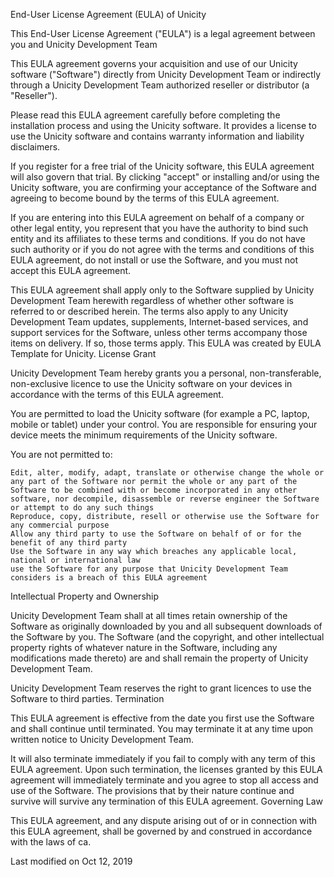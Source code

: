 
End-User License Agreement (EULA) of Unicity

This End-User License Agreement ("EULA") is a legal agreement between you and Unicity Development Team

This EULA agreement governs your acquisition and use of our Unicity software ("Software") directly from Unicity Development Team or indirectly through a Unicity Development Team authorized reseller or distributor (a "Reseller").

Please read this EULA agreement carefully before completing the installation process and using the Unicity software. It provides a license to use the Unicity software and contains warranty information and liability disclaimers.

If you register for a free trial of the Unicity software, this EULA agreement will also govern that trial. By clicking "accept" or installing and/or using the Unicity software, you are confirming your acceptance of the Software and agreeing to become bound by the terms of this EULA agreement.

If you are entering into this EULA agreement on behalf of a company or other legal entity, you represent that you have the authority to bind such entity and its affiliates to these terms and conditions. If you do not have such authority or if you do not agree with the terms and conditions of this EULA agreement, do not install or use the Software, and you must not accept this EULA agreement.

This EULA agreement shall apply only to the Software supplied by Unicity Development Team herewith regardless of whether other software is referred to or described herein. The terms also apply to any Unicity Development Team updates, supplements, Internet-based services, and support services for the Software, unless other terms accompany those items on delivery. If so, those terms apply. This EULA was created by EULA Template for Unicity.
License Grant

Unicity Development Team hereby grants you a personal, non-transferable, non-exclusive licence to use the Unicity software on your devices in accordance with the terms of this EULA agreement.

You are permitted to load the Unicity software (for example a PC, laptop, mobile or tablet) under your control. You are responsible for ensuring your device meets the minimum requirements of the Unicity software.

You are not permitted to:

    Edit, alter, modify, adapt, translate or otherwise change the whole or any part of the Software nor permit the whole or any part of the Software to be combined with or become incorporated in any other software, nor decompile, disassemble or reverse engineer the Software or attempt to do any such things
    Reproduce, copy, distribute, resell or otherwise use the Software for any commercial purpose
    Allow any third party to use the Software on behalf of or for the benefit of any third party
    Use the Software in any way which breaches any applicable local, national or international law
    use the Software for any purpose that Unicity Development Team considers is a breach of this EULA agreement

Intellectual Property and Ownership

Unicity Development Team shall at all times retain ownership of the Software as originally downloaded by you and all subsequent downloads of the Software by you. The Software (and the copyright, and other intellectual property rights of whatever nature in the Software, including any modifications made thereto) are and shall remain the property of Unicity Development Team.

Unicity Development Team reserves the right to grant licences to use the Software to third parties.
Termination

This EULA agreement is effective from the date you first use the Software and shall continue until terminated. You may terminate it at any time upon written notice to Unicity Development Team.

It will also terminate immediately if you fail to comply with any term of this EULA agreement. Upon such termination, the licenses granted by this EULA agreement will immediately terminate and you agree to stop all access and use of the Software. The provisions that by their nature continue and survive will survive any termination of this EULA agreement.
Governing Law

This EULA agreement, and any dispute arising out of or in connection with this EULA agreement, shall be governed by and construed in accordance with the laws of ca.

Last modified on Oct 12, 2019
